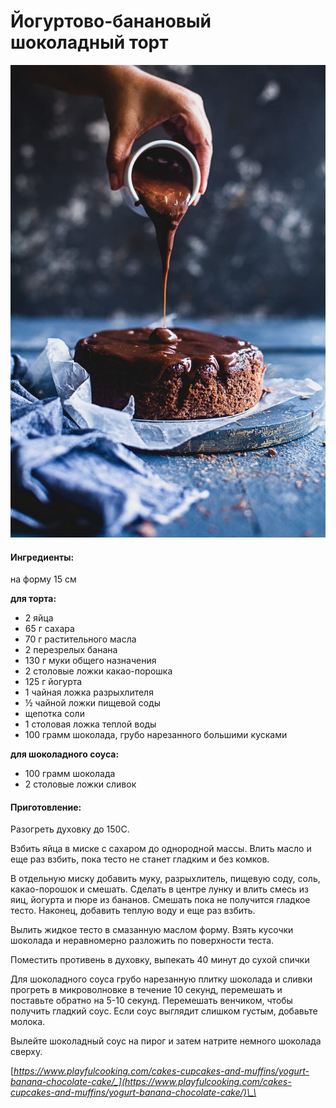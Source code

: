 # Йогуртово-банановый шоколадный торт

![](../../pics/yogurt-banana-chocolate-cake-02.jpg)

#### Ингредиенты:

на форму 15 см

**для торта:**

* 2 яйца
* 65 г сахара
* 70 г растительного масла
* 2 перезрелых банана
* 130 г муки общего назначения
* 2 столовые ложки какао-порошка
* 125 г йогурта
* 1 чайная ложка разрыхлителя
* ½ чайной ложки пищевой соды
* щепотка соли
* 1 столовая ложка теплой воды
* 100 грамм шоколада, грубо нарезанного большими кусками

**для шоколадного соуса:**

* 100 грамм шоколада
* 2 столовые ложки сливок

#### Приготовление:

Разогреть духовку до 150C. 

Взбить яйца в миске с сахаром до однородной массы. Влить масло и еще раз взбить, пока тесто не станет гладким и без комков.

В отдельную миску добавить муку, разрыхлитель, пищевую соду, соль, какао-порошок и смешать. Сделать в центре лунку и влить смесь из яиц, йогурта и пюре из бананов. Смешать пока не получится гладкое тесто. Наконец, добавить теплую воду и еще раз взбить.

Вылить жидкое тесто в смазанную маслом форму. Взять кусочки шоколада и неравномерно разложить по поверхности теста.

Поместить противень в духовку, выпекать 40 минут до сухой спички

Для шоколадного соуса грубо нарезанную плитку шоколада и сливки прогреть в микроволновке в течение 10 секунд, перемешать и поставьте обратно на 5-10 секунд. Перемешать венчиком, чтобы получить гладкий соус. Если соус выглядит слишком густым, добавьте молока.

Вылейте шоколадный соус на пирог и затем натрите немного шоколада сверху.

[_https://www.playfulcooking.com/cakes-cupcakes-and-muffins/yogurt-banana-chocolate-cake/_](https://www.playfulcooking.com/cakes-cupcakes-and-muffins/yogurt-banana-chocolate-cake/)\_\_

